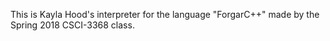 This is Kayla Hood's interpreter for the language "ForgarC++" made by the Spring 2018 CSCI-3368 class.
